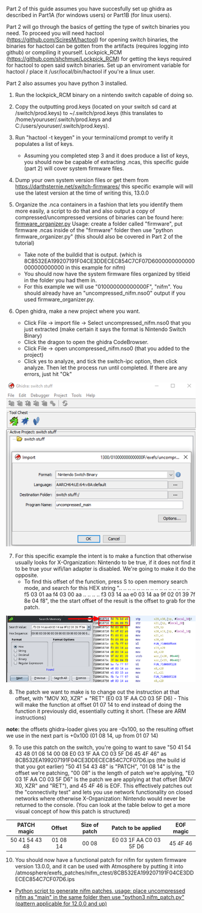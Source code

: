 Part 2 of this guide assumes you have succesfully set up ghidra as described in Part1A (for windows users) or Part1B (for linux users).

Part 2 will go through the basics of getting the type of switch binaries you need. To proceed you will need hactool (https://github.com/SciresM/hactool) for opening switch binaries, the binaries for hactool can be gotten from the artifacts (requires logging into github) or compiling it yourself. Lockpick_RCM (https://github.com/shchmue/Lockpick_RCM) for getting the keys required for hactool to open said switch binaries. Set up an enviroment variable for hactool / place it /usr/local/bin/hactool if you're a linux user.

Part 2 also assumes you have python 3 installed.

1. Run the lockpick_RCM binary on a nintendo switch capable of doing so.

2. Copy the outputting prod.keys (located on your switch sd card at /switch/prod.keys) to ~/.switch/prod.keys (this translates to /home/youruser/.switch/prod.keys and C:/users/youruser/.switch/prod.keys).

3. Run "hactool -t keygen" in your terminal/cmd prompt to verify it populates a list of keys.
   - Assuming you completed step 3 and it does produce a list of keys, you should now be capable of extracting .ncas, this specific guide (part 2) will cover system firmware files.

4. Dump your own system version files or get them from https://darthsternie.net/switch-firmwares/ this specific example will will use the latest version at the time of writing this, 13.0.0

5. Organize the .nca containers in a fashion that lets you identify them more easily, a script to do that and also output a copy of compressed/uncompressed versions of binaries can be found here: [firmware_organizer.py](firmware_organizer.py) Usage: create a folder called "firmware", put firmware .ncas inside of the "firmware" folder then use "python firmware_organizer.py" (this should also be covered in Part 2 of the tutorial)
   - Take note of the buildid that is output. (which is 8CB532EA199207191F04CE3DDECEC854C7CF07D6000000000000000000000000 in this example for nifm)
   - You should now have the system firmware files organized by titleid in the folder you had them in.
   - For this example we will use "010000000000000F", "nifm". You should already have an "uncompressed_nifm.nso0" output if you used firmware_organizer.py.

6. Open ghidra, make a new project where you want.
   - Click File -> import file -> Select uncompressed_nifm.nso0 that you just extracted (make certain it says the format is Nintendo Switch Binary)
   - Click the dragon to open the ghidra CodeBrowser.
   - Click File -> open uncompressed_nifm.nso0 (that you added to the project)
   - Click yes to analyze, and tick the switch-ipc option, then click analyze. Then let the process run until completed. If there are any errors, just hit "Ok"
   
![alt text](https://github.com/borntohonk/SigPatches/blob/master/img/ghidra-nso.png?raw=true)

7. For this specific example the intent is to make a function that otherwise usually looks for X-Organization: Nintendo to be true, if it does not find it to be true your wifi/lan adapter is disabled. We're going to make it do the opposite.
   - To find this offset of the function, press S to open memory search mode, and search for this HEX string ".. .. .. .. .. .. .. .. .. .. .. .. .. .. .. .. f5 03 01 aa f4 03 00 aa .. .. .. .. f3 03 14 aa e0 03 14 aa 9f 02 01 39 7f 8e 04 f8", the the start offset of the result is the offset to grab for the patch.

![alt text](https://github.com/borntohonk/SigPatches/blob/master/img/ghidra-nifm-offset.png?raw=true)

8. The patch we want to make is to change out the instruction at that offset, with "MOV X0, XZR" + "RET" (E0 03 1F AA C0 03 5F D6) - This will make the function at offset 01 07 14 to end instead of doing the function it previously did, essentially cutting it short. (These are ARM instructions)

**note:** the offsets ghidra-loader gives you are -0x100, so the resulting offset we use in the next part is +0x100 (01 08 14, up from 01 07 14)

9. To use this patch on the switch, you're going to want to save "50 41 54 43 48 01 08 14 00 08 E0 03 1F AA C0 03 5F D6 45 4F 46" as 8CB532EA199207191F04CE3DDECEC854C7CF07D6.ips (the build id that you got earlier) "50 41 54 43 48" is "PATCH", "01 08 14" is the offset we're patching, "00 08" is the length of patch we're applying, "E0 03 1F AA C0 03 5F D6" Is the patch we are applying at that offset (MOV X0, XZR" and "RET"), and 45 4F 46 is EOF. This effectively patches out the "connectivity test" and lets you use network functionality on closed networks where otherwise X-Organization: Nintendo would never be returned to the console. (You can look at the table below to get a more visual concept of how this patch is structured)

| PATCH magic | Offset | Size of patch | Patch to be applied | EOF magic |
| :---: | :---: | :---: | :---: | :---: |
| 50 41 54 43 48 | 01 08 14 | 00 08 | E0 03 1F AA C0 03 5F D6 | 45 4F 46 |

10. You should now have a functional patch for nifm for system firmware version 13.0.0, and it can be used with Atmosphere by putting it into /atmosphere/exefs_patches/nifm_ctest/8CB532EA199207191F04CE3DDECEC854C7CF07D6.ips

* [Python script to generate nifm patches, usage: place uncompressed nifm as "main" in the same folder then use "python3 nifm_patch.py" (pattern applicable for 12.0.0 and up)](nifm_patch.py)

